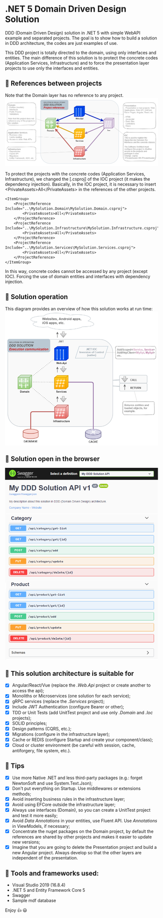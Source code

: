 # .NET 5 Domain Driven Design Solution
DDD (Domain Driven Design) solution in .NET 5 with simple WebAPI example and separated projects.
The goal is to show how to build a solution in DDD architecture, the codes are just examples of use.

This DDD project is totally directed to the domain, using only interfaces and entities.
The main difference of this solution is to protect the concrete codes (Application Services, Infrastructure) and to force the presentation layer projects to use only the interfaces and entities.

## :small_blue_diamond: References between projects
Note that the Domain layer has no reference to any project.
![projects references](https://raw.githubusercontent.com/hernaski/Domain-Driven-Design-Solution/master/readme-diagram-references.png)

To protect the projects with the concrete codes (Application Services, Infrastructure), we changed the [.csproj] of the IOC project (it makes the dependency injection). Basically, in the IOC project, it is necessary to insert &lt;PrivateAssets&gt;All&lt;/PrivateAssets&gt; in the references of the other projects.

	<ItemGroup>
		<ProjectReference Include="..\MySolution.Domain\MySolution.Domain.csproj">
			<PrivateAssets>All</PrivateAssets>
		</ProjectReference>
		<ProjectReference Include="..\MySolution.Infrastructure\MySolution.Infrastructure.csproj">
			<PrivateAssets>All</PrivateAssets>
		</ProjectReference>
		<ProjectReference Include="..\MySolution.Services\MySolution.Services.csproj">
			<PrivateAssets>All</PrivateAssets>
		</ProjectReference>
	</ItemGroup>

In this way, concrete codes cannot be accessed by any project (except IOC). Forcing the use of domain entities and interfaces with dependency injection.

## :small_blue_diamond: Solution operation
This diagram provides an overview of how this solution works at run time:
![solution operation](https://raw.githubusercontent.com/hernaski/Domain-Driven-Design-Solution/master/readme-diagram-operation.png)

## :small_blue_diamond: Solution open in the browser
![webapi](https://raw.githubusercontent.com/hernaski/Domain-Driven-Design-Solution/master/readme-swagger.png)

## :small_blue_diamond: This solution architecture is suitable for
- [x] Angular/React/Vue (replace the *.Web.Api* project or create another to access the api);
- [x] Monoliths or Microservices (one solution for each service);
- [x] gRPC services (replace the *.Services* project);
- [x] Include JWT Authentication (configure Bearer or other);
- [x] TDD or Unit Tests (add UnitTest project and use only *.Domain* and *.Ioc* projects);
- [x] SOLID principles;
- [x] Design patterns (CQRS, etc.);
- [x] Migrations (configure in the infrastructure layer);
- [x] Cache or REDIS (configure Startup and create your component/class);
- [x] Cloud or cluster environment (be careful with session, cache, antiforgery, file system, etc.).

## :small_blue_diamond: Tips
- [x] Use more Native .NET and less third-party packages (e.g.: forget NewtonSoft and use System.Text.Json);
- [x] Don't put everything on Startup. Use middlewares or extensions methods;
- [x] Avoid inserting business rules in the infrastructure layer;
- [x] Avoid using EFCore outside the infrastructure layer;
- [x] Always use interfaces (Domain), so you can create a UnitTest project and test it more easily;
- [x] Avoid *Data Annotations* in your entities, use Fluent API. Use *Annotations* in ViewModels, if necessary;
- [x] Concentrate the nuget packages on the Domain project, by default the references are shared by other projects and makes it easier to update new versions;
- [x] Imagine that you are going to delete the Presentation project and build a new Angular project. Always develop so that the other layers are independent of the presentation.

## :small_blue_diamond: Tools and frameworks used:
- Visual Studio 2019 (16.8.4)
- .NET 5 and Entity Framework Core 5
- Swagger
- Sample mdf database

Enjoy :+1:
:smiley:
